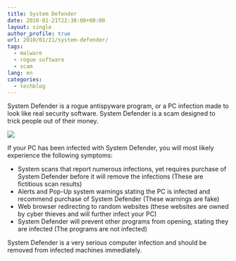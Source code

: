```yaml
---
title: System Defender
date: 2010-01-21T22:38:00+00:00
layout: single
author_profile: true
url: 2010/01/21/system-defender/
tags:
  - malware
  - rogue software
  - scam
lang: en
categories: 
  - techblog
---
```

System Defender is a rogue antispyware program, or a PC infection made to look like real security software. System Defender is a scam designed to trick people out of their money.

[![](http://2.bp.blogspot.com/_vaUVXcmC3OI/S1jQJ1FEBxI/AAAAAAAAAtg/BXKdcjBEmx4/s640/SystemDefender.FakeVimes.jpg)](http://2.bp.blogspot.com/_vaUVXcmC3OI/S1jQJ1FEBxI/AAAAAAAAAtg/BXKdcjBEmx4/s1600-h/SystemDefender.FakeVimes.jpg)

If your PC has been infected with System Defender, you will most likely experience the following symptoms:

  * System scans that report numerous infections, yet requires purchase of System Defender before it will remove the infections (These are fictitious scan results)
  * Alerts and Pop-Up system warnings stating the PC is infected and recommend purchase of System Defender (These warnings are fake)
  * Web browser redirecting to random websites (these websites are owned by cyber thieves and will further infect your PC)
  * System Defender will prevent other programs from opening, stating they are infected (The programs are not infected)

System Defender is a very serious computer infection and should be removed from infected machines immediately.